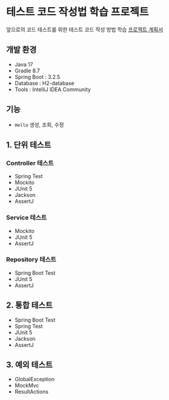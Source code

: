 # 테스트 코드 작성법 학습 프로젝트
앞으로의 코드 테스트를 위한 테스트 코드 작성 방법 학습
[프로젝트 계획서](https://pastjung.notion.site/32906642450b4c2ca602db02d597b6c7?pvs=4)

## 개발 환경
- Java 17
- Gradle 8.7
- Spring Boot : 3.2.5
- Database : H2-database
- Tools : IntelliJ IDEA Community

## 기능
- `Hello` 생성, 조회, 수정

## 1. 단위 테스트
### Controller 테스트
- Spring Test
- Mockito
- JUnit 5
- Jackson
- AssertJ
### Service 테스트
- Mockito
- JUnit 5
- AssertJ
### Repository 테스트
- Spring Boot Test
- JUnit 5
- AssertJ

## 2. 통합 테스트
- Spring Boot Test
- Spring Test
- JUnit 5
- Jackson
- AssertJ

## 3. 예외 테스트
- GlobalException
- MockMvc
- ResultActions
